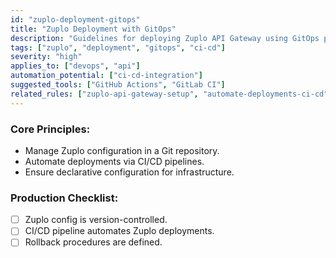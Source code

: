 ```yaml
---
id: "zuplo-deployment-gitops"
title: "Zuplo Deployment with GitOps"
description: "Guidelines for deploying Zuplo API Gateway using GitOps principles."
tags: ["zuplo", "deployment", "gitops", "ci-cd"]
severity: "high"
applies_to: ["devops", "api"]
automation_potential: ["ci-cd-integration"]
suggested_tools: ["GitHub Actions", "GitLab CI"]
related_rules: ["zuplo-api-gateway-setup", "automate-deployments-ci-cd"]
---
```


### Core Principles:
- Manage Zuplo configuration in a Git repository.
- Automate deployments via CI/CD pipelines.
- Ensure declarative configuration for infrastructure.

### Production Checklist:
- [ ] Zuplo config is version-controlled.
- [ ] CI/CD pipeline automates Zuplo deployments.
- [ ] Rollback procedures are defined.
